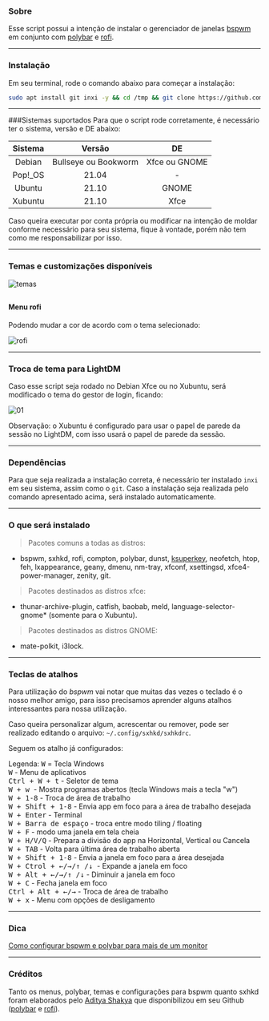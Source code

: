 ### Sobre

Esse script possui a intenção de instalar o gerenciador de janelas [bspwm](https://github.com/baskerville/bspwm) em conjunto com [polybar](https://github.com/polybar/polybar) e [rofi](https://github.com/davatorium/rofi).

<hr>

### Instalação

Em seu terminal, rode o comando abaixo para começar a instalação:

```bash
sudo apt install git inxi -y && cd /tmp && git clone https://github.com/thespation/dpux_bspwm && chmod 755 dpux_bspwm/* -R && cd dpux_bspwm/ && ./instalar.sh
```
<hr>

###Sistemas suportados
Para que o script rode corretamente, é necessário ter o sistema, versão e DE abaixo:

|   Sistema   | Versão | DE |
| :-----------: | :-----------: | :-----------: |
|    Debian   | Bullseye ou Bookworm | Xfce ou GNOME |
|   Pop!_OS   |        21.04         | - |
|   Ubuntu    |        21.10         | GNOME |
|   Xubuntu   |        21.10         | Xfce |

 
Caso queira executar por conta própria ou modificar na intenção de moldar conforme necessário para seu sistema, fique à vontade, porém não tem como me responsabilizar por isso.

<hr>

### Temas e customizações disponíveis

![temas](https://user-images.githubusercontent.com/84329097/141335499-8e8b4683-a1d0-4727-9c66-58f3e452f491.gif)

##

#### Menu rofi
 
Podendo mudar a cor de acordo com o tema selecionado:

![rofi](https://user-images.githubusercontent.com/84329097/141335969-4cc5440c-342c-431b-bd89-693efd947a4a.gif)

<hr>

### Troca de tema para LightDM

Caso esse script seja rodado no Debian Xfce ou no Xubuntu, será modificado o tema do gestor de login, ficando:

![01](https://user-images.githubusercontent.com/84329097/141336377-58b7b39c-62a2-430d-aad8-c7388b7ae75d.png)

Observação: o Xubuntu é configurado para usar o papel de parede da sessão no LightDM, com isso usará o papel de parede da sessão.

<hr>

### Dependências

Para que seja realizada a instalação correta, é necessário ter instalado `inxi` em seu sistema, assim como o `git`. Caso a instalação seja realizada pelo comando apresentado acima, será instalado automaticamente.

<hr>

### O que será instalado
> Pacotes comuns a todas as distros:

* bspwm, sxhkd, rofi, compton, polybar, dunst, [ksuperkey](https://github.com/hanschen/ksuperkey), neofetch, htop, feh, lxappearance, geany, dmenu, nm-tray, xfconf, xsettingsd, xfce4-power-manager, zenity, git.

>Pacotes destinados as distros xfce:

* thunar-archive-plugin, catfish, baobab, meld, language-selector-gnome* (somente para o Xubuntu).

>Pacotes destinados as distros GNOME:

* mate-polkit, i3lock.

<hr>

### Teclas de atalhos</h2>
Para utilização do *bspwm* vai notar que muitas das vezes o teclado é o nosso melhor amigo, para isso precisamos aprender alguns atalhos interessantes para nossa utilização.

Caso queira personalizar algum, acrescentar ou remover, pode ser realizado editando o arquivo: `~/.config/sxhkd/sxhkdrc`.

Seguem os atalho já configurados:

Legenda: <kbd> W</kbd> = Tecla Windows <br>
<kbd> W</kbd> - Menu de aplicativos <br>
<kbd> Ctrl + W + t</kbd> - Seletor de tema <br>
<kbd> W + w </kbd> - Mostra programas abertos (tecla Windows mais a tecla "w") <br>
<kbd> W + 1-8</kbd> - Troca de área de trabalho <br>
<kbd> W + Shift + 1-8</kbd> - Envia app em foco para a área de trabalho desejada <br>
<kbd>W + Enter</kbd> - Terminal <br>
<kbd>W + Barra de espaço</kbd> - troca entre modo tiling / floating <br>
<kbd>W + F</kbd> - modo uma janela em tela cheia <br>
<kbd>W + H/V/Q</kbd> - Prepara a divisão do app na Horizontal, Vertical ou Cancela <br>
<kbd>W + TAB</kbd> - Volta para última área de trabalho aberta <br>
<kbd>W + Shift + 1-8</kbd> - Envia a janela em foco para a área desejada <br>
<kbd>W + Ctrol + ←/→/↑ /↓ </kbd> - Expande a janela em foco <br>
<kbd>W + Alt + ←/→/↑ /↓</kbd> - Diminuir a janela em foco <br>
<kbd>W + C</kbd> - Fecha janela em foco <br>
<kbd>Ctrl + Alt +  ←/→</kbd> - Troca de área de trabalho <br>
<kbd>W + x</kbd> - Menu com opções de desligamento <br>

<hr>

### Dica

[Como configurar bspwm e polybar para mais de um monitor](https://plus.diolinux.com.br/t/como-configurar-bspwm-e-polybar-para-mais-de-um-monitor/35201)

<hr>

### Créditos
Tanto os menus, polybar, temas e configurações para bspwm quanto sxhkd foram elaborados pelo [Aditya Shakya](https://github.com/adi1090x) que disponibilizou em seu Github ([polybar](https://github.com/adi1090x/polybar-themes) e [rofi](https://github.com/adi1090x/rofi)).


